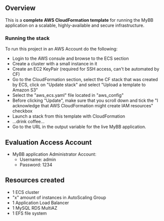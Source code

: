 ## Overview

This is a **complete AWS CloudFormation template** for running the MyBB application on a scalable, highly-available and secure infrastructure.

### Running the stack

To run this project in an AWS Account do the following:

- Login to the AWS consule and browse to the ECS section
- Create a cluster with a small instance in it
- Create an EC2 KeyPair (required for SSH access, can't be automated by CF)
- Go to the CloudFormation section, select the CF stack that was created by ECS, click on "Update stack" and select "Upload a template to Amazon S3"
- Select the "aws_ecs.yaml" file located in "aws_config"
- Before clicking "Update", make sure that you scroll down and tick the "I acknowledge that AWS CloudFormation might create IAM resources" checkbox
- Launch a stack from this template with CloudFormation
- ...drink coffee...
- Go to the URL in the output variable for the live MyBB application.

## Evaluation Access Account

- MyBB application Administrator Account:
    - Username: admin
    - Password: 1234

## Resources created
- 1 ECS cluster
- "x" amount of instances in AutoScaling Group
- 1 Application Load Balancer
- 1 MySQL RDS MultiAZ
- 1 EFS file system
